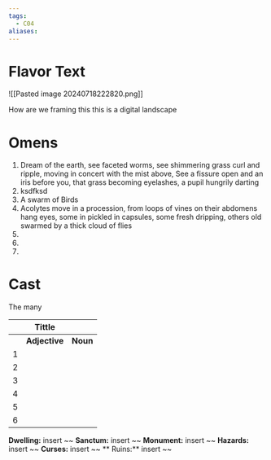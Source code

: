 ```yaml
---
tags:
  - C04
aliases:
---
```


 # Flavor Text
 
![[Pasted image 20240718222820.png]]

How are  we framing this this is a digital landscape 

# Omens
1. Dream of the earth, see faceted worms, see shimmering grass curl and ripple, moving in concert with the mist above, See a fissure open and an iris before you, that grass becoming eyelashes, a pupil hungrily darting
2. ksdfksd
3. A swarm of Birds 
4. Acolytes move in a procession, from loops of vines on their abdomens hang eyes, some in pickled in capsules, some fresh dripping, others old swarmed by a thick cloud of flies
 4.
 5.
 6.
 
# Cast
The many 


|     |    Tittle     |          |
| --- | :-----------: | -------- |
|     | **Adjective** | **Noun** |
| 1   |               |          |
| 2   |               |          |
| 3   |               |          |
| 4   |               |          |
| 5   |               |          |
| 6   |               |          |




**Dwelling:** insert ~~  **Sanctum:** insert ~~ **Monument:** insert ~~ **Hazards:** insert ~~ **Curses:** insert ~~ ** Ruins:** insert ~~ 